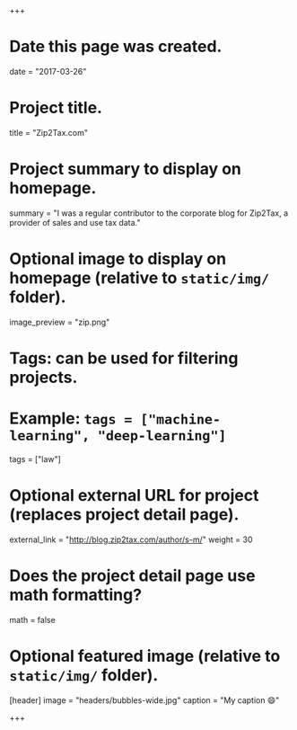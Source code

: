 +++
# Date this page was created.
date = "2017-03-26"

# Project title.
title = "Zip2Tax.com"

# Project summary to display on homepage.
summary = "I was a regular contributor to the corporate blog for Zip2Tax, a provider of sales and use tax data."

# Optional image to display on homepage (relative to `static/img/` folder).
image_preview = "zip.png"
# Tags: can be used for filtering projects.
# Example: `tags = ["machine-learning", "deep-learning"]`
tags = ["law"]

# Optional external URL for project (replaces project detail page).
external_link = "http://blog.zip2tax.com/author/s-m/"
weight = 30

# Does the project detail page use math formatting?
math = false

# Optional featured image (relative to `static/img/` folder).
[header]
image = "headers/bubbles-wide.jpg"
caption = "My caption :smile:"

+++
